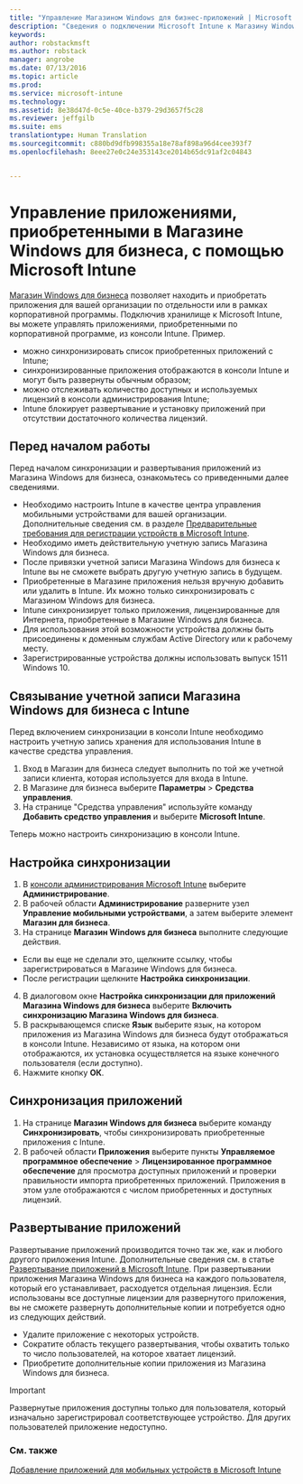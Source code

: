 ```yaml
---
title: "Управление Магазином Windows для бизнес-приложений | Microsoft Intune"
description: "Сведения о подключении Microsoft Intune к Магазину Windows для бизнеса для развертывания приложений, приобретенных по программе корпоративных закупок, и управления ими в консоли Intune"
keywords: 
author: robstackmsft
ms.author: robstack
manager: angrobe
ms.date: 07/13/2016
ms.topic: article
ms.prod: 
ms.service: microsoft-intune
ms.technology: 
ms.assetid: 8e38d47d-0c5e-40ce-b379-29d3657f5c28
ms.reviewer: jeffgilb
ms.suite: ems
translationtype: Human Translation
ms.sourcegitcommit: c880bd9dfb998355a18e78af898a96d4cee393f7
ms.openlocfilehash: 8eee27e0c24e353143ce2014b65dc91af2c04843


---
```


# Управление приложениями, приобретенными в Магазине Windows для бизнеса, с помощью Microsoft Intune
[Магазин Windows для бизнеса](https://www.microsoft.com/business-store) позволяет находить и приобретать приложения для вашей организации по отдельности или в рамках корпоративной программы. Подключив хранилище к Microsoft Intune, вы можете управлять приложениями, приобретенными по корпоративной программе, из консоли Intune. Пример.
* можно синхронизировать список приобретенных приложений с Intune;
* синхронизированные приложения отображаются в консоли Intune и могут быть развернуты обычным образом;
* можно отслеживать количество доступных и используемых лицензий в консоли администрирования Intune;
* Intune блокирует развертывание и установку приложений при отсутствии достаточного количества лицензий.

## Перед началом работы
Перед началом синхронизации и развертывания приложений из Магазина Windows для бизнеса, ознакомьтесь со приведенными далее сведениями.
* Необходимо настроить Intune в качестве центра управления мобильными устройствами для вашей организации. Дополнительные сведения см. в разделе [Предварительные требования для регистрации устройств в Microsoft Intune](prerequisites-for-enrollment.md).
* Необходимо иметь действительную учетную запись Магазина Windows для бизнеса.
* После привязки учетной записи Магазина Windows для бизнеса к Intune вы не сможете выбрать другую учетную запись в будущем.
* Приобретенные в Магазине приложения нельзя вручную добавить или удалить в Intune. Их можно только синхронизировать с Магазином Windows для бизнеса.
* Intune синхронизирует только приложения, лицензированные для Интернета, приобретенные в Магазине Windows для бизнеса.
* Для использования этой возможности устройства должны быть присоединены к доменным службам Active Directory или к рабочему месту.
* Зарегистрированные устройства должны использовать выпуск 1511 Windows 10.

## Связывание учетной записи Магазина Windows для бизнеса с Intune
Перед включением синхронизации в консоли Intune необходимо настроить учетную запись хранения для использования Intune в качестве средства управления.
1. Вход в Магазин для бизнеса следует выполнить по той же учетной записи клиента, которая используется для входа в Intune.
2. В Магазине для бизнеса выберите **Параметры** > **Средства управления**.
3. На странице "Средства управления" используйте команду **Добавить средство управления** и выберите **Microsoft Intune**.

Теперь можно настроить синхронизацию в консоли Intune.

## Настройка синхронизации

1. В [консоли администрирования Microsoft Intune](https://manage.microsoft.com) выберите **Администрирование**.
2. В рабочей области **Администрирование** разверните узел **Управление мобильными устройствами**, а затем выберите элемент **Магазин для бизнеса**.
3. На странице **Магазин Windows для бизнеса** выполните следующие действия.
 * Если вы еще не сделали это, щелкните ссылку, чтобы зарегистрироваться в Магазине Windows для бизнеса.
 * После регистрации щелкните **Настройка синхронизации**.
4. В диалоговом окне **Настройка синхронизации для приложений Магазина Windows для бизнеса** выберите **Включить синхронизацию Магазина Windows для бизнеса**.
5. В раскрывающемся списке **Язык** выберите язык, на котором приложения из Магазина Windows для бизнеса будут отображаться в консоли Intune. Независимо от языка, на котором они отображаются, их установка осуществляется на языке конечного пользователя (если доступно).
6. Нажмите кнопку **ОК**.

## Синхронизация приложений

1. На странице **Магазин Windows для бизнеса** выберите команду **Синхронизировать**, чтобы синхронизировать приобретенные приложения с Intune.
2. В рабочей области **Приложения** выберите пункты **Управляемое программное обеспечение** > **Лицензированное программное обеспечение** для просмотра доступных приложений и проверки правильности импорта приобретенных приложений. Приложения в этом узле отображаются с числом приобретенных и доступных лицензий.

## Развертывание приложений

Развертывание приложений производится точно так же, как и любого другого приложения Intune. Дополнительные сведения см. в статье [Развертывание приложений в Microsoft Intune](deploy-apps-in-microsoft-intune.md).
При развертывании приложения Магазина Windows для бизнеса на каждого пользователя, который его устанавливает, расходуется отдельная лицензия. Если использованы все доступные лицензии для развернутого приложения, вы не сможете развернуть дополнительные копии и потребуется одно из следующих действий.
* Удалите приложение с некоторых устройств.
* Сократите область текущего развертывания, чтобы охватить только то число пользователей, на которое хватает лицензий.
* Приобретите дополнительные копии приложения из Магазина Windows для бизнеса.

> [!Important]
> Развернутые приложения доступны только для пользователя, который изначально зарегистрировал соответствующее устройство. Для других пользователей приложение недоступно.


### См. также
[Добавление приложений для мобильных устройств в Microsoft Intune](add-apps-for-mobile-devices-in-microsoft-intune.md)



<!--HONumber=Sep16_HO4-->


